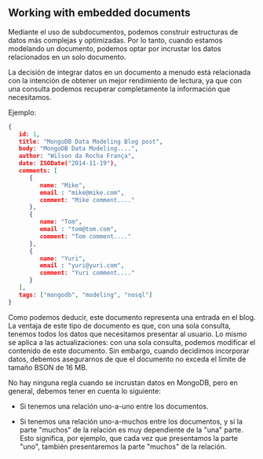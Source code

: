 ## Working with embedded documents

Mediante el uso de subdocumentos, podemos construir estructuras de datos más complejas y optimizadas. Por lo tanto, cuando estamos modelando un documento, podemos optar por incrustar los datos relacionados en un solo documento.

La decisión de integrar datos en un documento a menudo está relacionada con la intención de obtener un mejor rendimiento de lectura, ya que con una consulta podemos recuperar completamente la información que necesitamos.

Ejemplo:

```json
{
   id: 1,
   title: "MongoDB Data Modeling Blog post",
   body: "MongoDB Data Modeling....",
   author: "Wilson da Rocha França",
   date: ISODate("2014-11-19"),
   comments: [
      {
         name: "Mike",
         email : "mike@mike.com",
         comment: "Mike comment...."
      },
      {
         name: "Tom",
         email : "tom@tom.com",
         comment: "Tom comment...."
      },
      {
         name: "Yuri",
         email : "yuri@yuri.com",
         comment: "Yuri comment...."
      }
   ],
   tags: ["mongodb", "modeling", "nosql"]
}
```

Como podemos deducir, este documento representa una entrada en el blog. La ventaja de este tipo de documento es que, con una sola consulta, tenemos todos los datos que necesitamos presentar al usuario. Lo mismo se aplica a las actualizaciones: con una sola consulta, podemos modificar el contenido de este documento. Sin embargo, cuando decidimos incorporar datos, debemos asegurarnos de que el documento no exceda el límite de tamaño BSON de 16 MB.

No hay ninguna regla cuando se incrustan datos en MongoDB, pero en general, debemos tener en cuenta lo siguiente:

* Si tenemos una relación uno-a-uno entre los documentos.

* Si tenemos una relación uno-a-muchos entre los documentos, y si la parte "muchos" de la relación es muy dependiente de la "una" parte. Esto significa, por ejemplo, que cada vez que presentamos la parte "uno", también presentaremos la parte "muchos" de la relación.


